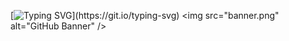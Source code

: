 <!--  svg -->    
[![Typing SVG](https://readme-typing-svg.herokuapp.com?color=%231919bd&center=true&vCenter=true&width=600&lines=I+am+ochazkeee!;+Welcome+to+My+Profile!;)](https://git.io/typing-svg)
<img src="banner.png" alt="GitHub Banner" />

